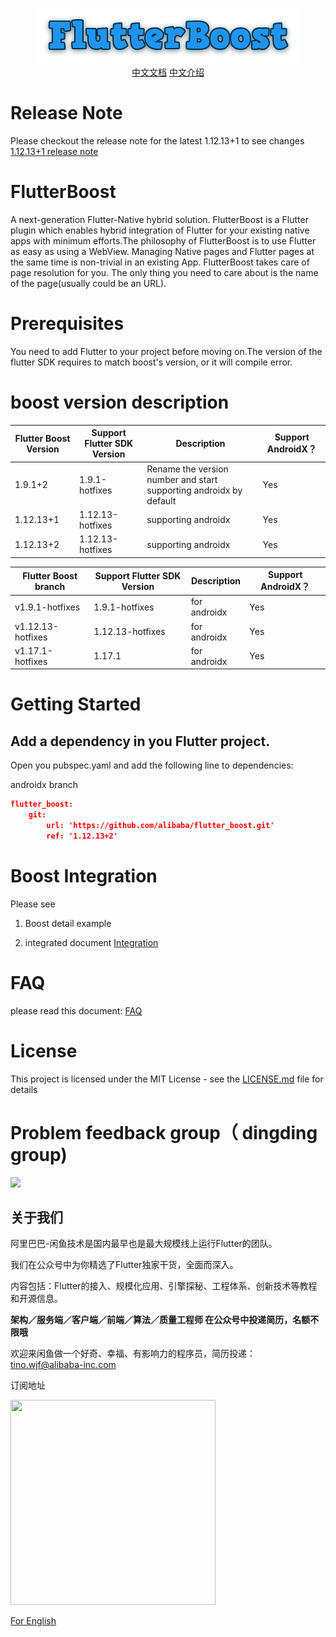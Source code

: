 <p align="center">
  <img src="flutter_boost.png">
   <b></b><br>
  <a href="README_CN.md">中文文档</a>
  <a href="https://mp.weixin.qq.com/s?__biz=MzU4MDUxOTI5NA==&mid=2247484367&idx=1&sn=fcbc485f068dae5de9f68d52607ea08f&chksm=fd54d7deca235ec86249a9e3714ec18be8b2d6dc580cae19e4e5113533a6c5b44dfa5813c4c3&scene=0&subscene=131&clicktime=1551942425&ascene=7&devicetype=android-28&version=2700033b&nettype=ctnet&abtest_cookie=BAABAAoACwASABMABAAklx4AVpkeAMSZHgDWmR4AAAA%3D&lang=zh_CN&pass_ticket=1qvHqOsbLBHv3wwAcw577EHhNjg6EKXqTfnOiFbbbaw%3D&wx_header=1">中文介绍</a>
</p>

# Release Note

Please checkout the release note for the latest 1.12.13+1 to see changes [1.12.13+1 release note](https://github.com/alibaba/flutter_boost/releases)

# FlutterBoost
A next-generation Flutter-Native hybrid solution. FlutterBoost is a Flutter plugin which enables hybrid integration of Flutter for your existing native apps with minimum efforts.The philosophy of FlutterBoost is to use Flutter as easy as using a WebView. Managing Native pages and Flutter pages at the same time is non-trivial in an existing App. FlutterBoost takes care of page resolution for you. The only thing you need to care about is the name of the page(usually could be an URL). 
<a name="bf647454"></a>

# Prerequisites
You need to add Flutter to your project before moving on.The version of the flutter SDK requires to match boost's version, or it will compile error.



# boost version description

| Flutter Boost Version | Support Flutter SDK Version | Description                                                  | Support AndroidX？ |
| --------------------- | --------------------------- | ------------------------------------------------------------ | ------------------ |
| 1.9.1+2              | 1.9.1-hotfixes              | Rename the version number and start supporting androidx by default | Yes                 |
| 1.12.13+1             | 1.12.13-hotfixes              | supporting androidx      | Yes                 |
| 1.12.13+2             | 1.12.13-hotfixes              | supporting androidx      | Yes                 |





| Flutter Boost branch | Support Flutter SDK Version | Description                                                  | Support AndroidX？ |
| --------------------- | --------------------------- | ------------------------------------------------------------ | ------------------ |
| v1.9.1-hotfixes         | 1.9.1-hotfixes          | for androidx  | Yes                 |
| v1.12.13-hotfixes       | 1.12.13-hotfixes         | for androidx                                                        | Yes                 |
| v1.17.1-hotfixes       | 1.17.1       | for androidx                                                        | Yes                 |

# Getting Started


## Add a dependency in you Flutter project.

Open you pubspec.yaml and add the following line to dependencies:

androidx branch
```json
flutter_boost:
    git:
        url: 'https://github.com/alibaba/flutter_boost.git'
        ref: '1.12.13+2'
```



# Boost  Integration

Please see

1. Boost detail example

2. integrated document <a href="INTEGRATION.md">Integration </a>

# FAQ
please read this document:
<a href="Frequently Asked Question.md">FAQ</a>


# License
This project is licensed under the MIT License - see the [LICENSE.md](LICENSE.md) file for details


# Problem feedback group（ dingding group)

<img width="200" src="https://img.alicdn.com/tfs/TB1JSzVeYY1gK0jSZTEXXXDQVXa-892-1213.jpg">




## 关于我们

阿里巴巴-闲鱼技术是国内最早也是最大规模线上运行Flutter的团队。

我们在公众号中为你精选了Flutter独家干货，全面而深入。

内容包括：Flutter的接入、规模化应用、引擎探秘、工程体系、创新技术等教程和开源信息。

**架构／服务端／客户端／前端／算法／质量工程师 在公众号中投递简历，名额不限哦**

欢迎来闲鱼做一个好奇、幸福、有影响力的程序员，简历投递：tino.wjf@alibaba-inc.com

订阅地址

<img src="https://img.alicdn.com/tfs/TB17Ki5XubviK0jSZFNXXaApXXa-656-656.png" width="328px" height="328px">

[For English](https://twitter.com/xianyutech "For English")
